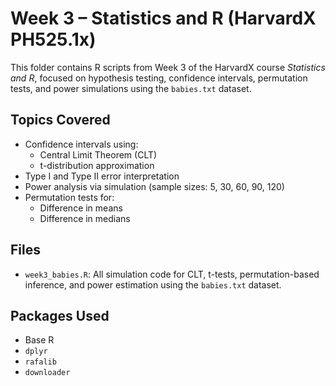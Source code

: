 # Week 3 – Statistics and R (HarvardX PH525.1x)

This folder contains R scripts from Week 3 of the HarvardX course *Statistics and R*, focused on hypothesis testing, confidence intervals, permutation tests, and power simulations using the `babies.txt` dataset.

## Topics Covered

- Confidence intervals using:
  - Central Limit Theorem (CLT)
  - t-distribution approximation
- Type I and Type II error interpretation
- Power analysis via simulation (sample sizes: 5, 30, 60, 90, 120)
- Permutation tests for:
  - Difference in means
  - Difference in medians

## Files

- `week3_babies.R`: All simulation code for CLT, t-tests, permutation-based inference, and power estimation using the `babies.txt` dataset.

## Packages Used

- Base R
- `dplyr`
- `rafalib`
- `downloader`

